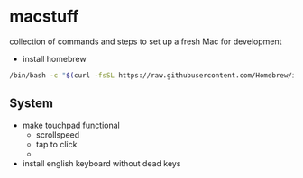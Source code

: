 # macstuff
collection of commands and steps to set up a fresh Mac for development

* install homebrew

```bash
/bin/bash -c "$(curl -fsSL https://raw.githubusercontent.com/Homebrew/install/master/install.sh)"
```

## System
* make touchpad functional
  * scrollspeed
  * tap to click
  * 
* install english keyboard without dead keys
